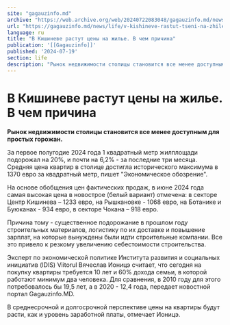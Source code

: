 ```yaml
---
site: "gagauzinfo.md"
archive: "https://web.archive.org/web/20240722083048/gagauzinfo.md/news/life/v-kishineve-rastut-tseni-na-zhile-v-chem-prichina"
url: "https://gagauzinfo.md/news/life/v-kishineve-rastut-tseni-na-zhile-v-chem-prichina"
language: ru
title: "В Кишиневе растут цены на жилье. В чем причина"
publication: '[[Gagauzinfo]]'
published: '2024-07-19'
section: life
description: "Рынок недвижимости столицы становится все менее доступным для простых горожан."
---
```


# В Кишиневе растут цены на жилье. В чем причина

**Рынок недвижимости столицы становится все менее доступным для простых горожан.**

За первое полугодие 2024 года 1 квадратный метр жилплощади подорожал на 20%, и почти на 6,2% - за последние три месяца. Средняя цена квартир в столице достигла исторического максимума в 1370 евро за квадратный метр, пишет "Экономическое обозрение".

На основе обобщения цен фактических продаж, в июне 2024 года самая высокая цена в новострое (белый вариант) отмечена: в секторе Центр Кишинева – 1233 евро, на Рышкановке - 1068 евро, на Ботанике и Буюканах - 934 евро, в секторе Чокана – 918 евро.

Причина тому - существенное подорожание в прошлом году строительных материалов, логистику по их доставке и повышение зарплат, на которые вынуждены были идти строительные компании. Все это привело к резкому увеличению себестоимости строительства.

Эксперт по экономической политике Института развития и социальных инициатив (IDIS) Viitorul Вячеслав Ионицэ считает, что сегодня на покупку квартиры требуется 10 лет и 60% дохода семьи, в которой работают минимум два человека. Для сравнения, в 2010 году для этого потребовалось бы 19,5 лет, а в 2020 - 12,4 года, передает новостной портал Gagauzinfo.MD.

В среднесрочной и долгосрочной перспективе цены на квартиры будут расти, как и уровень заработной платы, отмечает Ионицэ.
